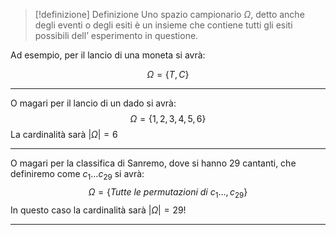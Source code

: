 >[!definizione] Definizione
>Uno spazio campionario $\Omega$, detto anche degli eventi o degli esiti è un insieme che contiene tutti gli esiti possibili dell’ esperimento in questione.
>

Ad esempio, per il lancio di una moneta si avrà:

$$\Omega=\{T,C\}$$

----

O magari per il lancio di un dado si avrà:
$$\Omega=\{1,2,3,4,5,6\}$$
La cardinalità sarà $|\Omega|=6$

---
O magari per la classifica di Sanremo, dove si hanno 29 cantanti, che definiremo come $c_{1}\dots c_{29}$ si avrà:
$$\Omega=\{Tutte \ le \ permutazioni\ di\ c_{1}\dots,c_{29}\}$$
In questo caso la cardinalità sarà $|\Omega|=29!$

---

